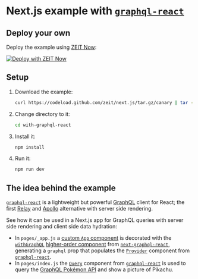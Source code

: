 # Next.js example with [`graphql-react`](https://github.com/jaydenseric/graphql-react)

## Deploy your own

Deploy the example using [ZEIT Now](https://zeit.co/now):

[![Deploy with ZEIT Now](https://zeit.co/button)](https://zeit.co/new/project?template=https://github.com/zeit/next.js/tree/canary/examples/with-graphql-react)

## Setup

1. Download the example:

   ```sh
   curl https://codeload.github.com/zeit/next.js/tar.gz/canary | tar -xz --strip=2 next.js-canary/examples/with-graphql-react
   ```

2. Change directory to it:

   ```sh
   cd with-graphql-react
   ```

3. Install it:

   ```sh
   npm install
   ```

4. Run it:

   ```sh
   npm run dev
   ```

## The idea behind the example

[`graphql-react`](https://github.com/jaydenseric/graphql-react) is a lightweight but powerful [GraphQL](https://graphql.org) client for React; the first [Relay](https://facebook.github.io/relay) and [Apollo](https://apollographql.com/docs/react) alternative with server side rendering.

See how it can be used in a Next.js app for GraphQL queries with server side rendering and client side data hydration:

- In `pages/_app.js` a [custom `App` component](https://github.com/zeit/next.js#custom-app) is decorated with the [`withGraphQL`](https://github.com/jaydenseric/next-graphql-react/#function-withgraphql) [higher-order component](https://reactjs.org/docs/higher-order-components) from [`next-graphql-react`](https://github.com/jaydenseric/next-graphql-react), generating a `graphql` prop that populates the [`Provider`](https://github.com/jaydenseric/graphql-react#function-provider) component from [`graphql-react`](https://github.com/jaydenseric/graphql-react).
- In `pages/index.js` the [`Query`](https://github.com/jaydenseric/graphql-react#function-query) component from [`graphql-react`](https://github.com/jaydenseric/graphql-react) is used to query the [GraphQL Pokémon API](https://github.com/lucasbento/graphql-pokemon) and show a picture of Pikachu.
